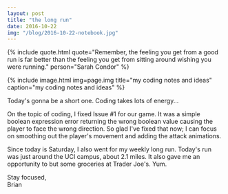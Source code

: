```yaml
---
layout: post
title: "the long run"
date: 2016-10-22
img: "/blog/2016-10-22-notebook.jpg"
---
```


{% include quote.html
    quote="Remember, the feeling you get from a good run is far better than the feeling you get from sitting around wishing you were running."
    person="Sarah Condor" %}

{% include image.html
    img=page.img
    title="my coding notes and ideas"
    caption="my coding notes and ideas" %}

Today's gonna be a short one. Coding takes lots of energy...

On the topic of coding, I fixed Issue #1 for our game. It was a simple boolean expression error returning the wrong boolean value causing the player to face the wrong direction. So glad I've fixed that now; I can focus on smoothing out the player's movement and adding the attack animations.

Since today is Saturday, I also went for my weekly long run. Today's run was just around the UCI campus, about 2.1 miles. It also gave me an opportunity to but some groceries at Trader Joe's. Yum.

Stay focused,<br>
Brian
